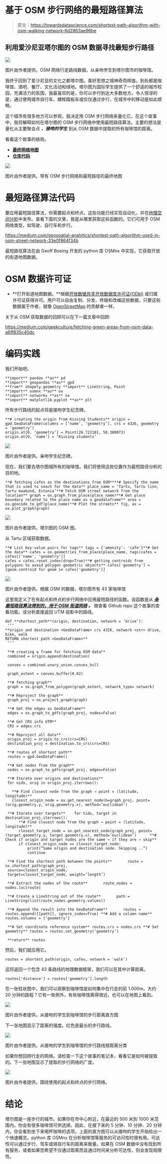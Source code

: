 # 基于 OSM 步行网络的最短路径算法

> 原文：<https://towardsdatascience.com/shortest-path-algorithm-with-osm-walking-network-6d2863ae96be>

## 利用爱沙尼亚塔尔图的 OSM 数据寻找最短步行路径

![](img/2fd24432d94adcaec19e21bc7ca10493.png)

图片由作者提供。OSM 网络行走路线数据。从亲吻学生到塔尔图市的咖啡馆。

我终于回到了爱沙尼亚的文化之都塔尔图。美好思想之城神奇而辉煌。到处都是咖啡馆、酒吧、餐厅、文化活动和绿地。塔尔图为国际学生提供了一个舒适的城市校园，充满活力的氛围，我最喜欢的是，你可以步行到达大多数地方。令人惊讶的是，通过使用城市自行车、螺栓踏板车或仅仅通过步行，在城市中的移动是如此顺畅。

这个城市有很多地方可以参观，我决定用 OSM 步行网络来量化它。在这个故事中，我将解释如何在塔尔图的 OSM 步行网络中使用最短路径算法。主要的想法是量化从主要聚会点 ***、接吻的学生*** 到从 OSM 数据中提取的所有咖啡馆的距离。

看看这个故事的结局。

*   [**最终网络地图**](https://bryanvallejo16.github.io/shortest-walking-path-tartu/)
*   [**仓库代码**](https://github.com/bryanvallejo16/shortest-walking-path-tartu)

![](img/6cadde316d25d2d7a023026c028fb44c.png)

图片由作者提供。带有 OSM 步行网络和最短路径的最终地图

# 最短路径算法代码

要应用最短路径算法，你需要起点和终点。这些功能已经实现自动化，并在[地理空间分析](https://medium.com/geospatial-analytics)中发布。查看下面的文章，我是从哪里获取这些函数的。它们可用于 OSM 网络类型，如驾驶、自行车和步行。

<https://medium.com/geospatial-analytics/shortest-path-algorithm-used-in-osm-street-network-33e0f864f34b>  

最短路径算法在由 Geoff Boeing 开发的 python 库 OSMnx 中实现，它获取开放的街道地图数据。

# OSM 数据许可证

*   **打开街道地图数据。**根据[开放数据共享开放数据库许可证(ODbl)](https://opendatacommons.org/licenses/odbl/) 或归属许可证获得许可。用户可以自由复制、分发、传输和改编这些数据，只要这些数据属于作者，就像 [OpenStreetMap](https://www.openstreetmap.org/copyright) 的贡献者一样。

关于从 OSM 获取数据的回顾可以在下一篇文章中回顾:

<https://medium.com/geekculture/fetching-green-areas-from-osm-data-a6ff835c40dc>  

# 编码实践

我们开始吧。

```
**import** pandas **as** pd
**import** geopandas **as** gpd
**from** shapely.geometry **import** LineString, Point
**import** osmnx **as** ox
**import** networkx **as** nx
**import** matplotlib.pyplot **as** plt
```

所有步行路线的起点将是接吻学生纪念碑。

```
**# creating the origin from Kissing Students** origin = gpd.GeoDataFrame(columns = [‘name’, ‘geometry’], crs = 4326, geometry = ‘geometry’)
origin.at[0, ‘geometry’] = Point(26.722181, 58.380073)
origin.at[0, ‘name’] = ‘Kissing students’
```

![](img/d7a7ed835d939db784208eb0a665594c.png)

图片由作者提供。亲吻学生纪念碑。

现在，我们要去塔尔图城所有的咖啡馆。我们将使用这些位置作为最短路径分析的目的地。

```
**# fetching cafes as the destinations from OSM****# Specify the name that is used to seach for the data** place_name = ‘Tartu, Tartu linn, Tartu maakond, Estonia’**# Fetch OSM street network from the location** graph = ox.graph_from_place(place_name)**# Get place boundary related to the place name as a geodataframe** area = ox.geocode_to_gdf(place_name)**# Plot the streets** fig, ax = ox.plot_graph(graph)
```

![](img/107f5fe08a293a4dbba2f47a76457c1e.png)

图片由作者提供。塔尔图的 OSM 图。

从 Tartu 区域获取数据。

```
**# List key-value pairs for tags** tags = {'amenity': 'cafe'}**# Get the data** cafes = ox.geometries_from_place(place_name, tags)cafes = cafes[['name', 'geometry']]
cafes = cafes.reset_index(drop=True)**# getting centroids from polygons to avoid polygon geometric objects** cafes['geometry'] = [geom.centroid for geom in cafes['geometry']]
```

![](img/ac60d677e8861dc702d0656cd19f9bb0.png)

图片由作者提供。根据 OSM 的数据，塔尔图市有 43 家咖啡馆

这里我定义了在有起点和终点的步行网络中应用最短路径的函数。该函数是从 [***条最短路径算法得到的，用于 OSM 街道网络***](https://medium.com/geospatial-analytics/shortest-path-algorithm-used-in-osm-street-network-33e0f864f34b) ***。*** 做查看 Github repo 这个故事的查看功能。该分析直接返回 UTM 投影中的路线。

```
def **shortest_path**(origin, destination, network = ‘drive’):
 ‘’’
**origin and destination <GeoDataFrame> crs 4326, network <str> drive, bike, walk
RETURN shortest path <GeoDataFrame>**
 ‘’’

 **# creating a frame for fetching OSM data**
 combined = origin.append(destination)

 convex = combined.unary_union.convex_hull

 graph_extent = convex.buffer(0.02)

 **# fetching graph**
 graph = ox.graph_from_polygon(graph_extent, network_type= network)

 **# Reproject the graph**
 graph_proj = ox.project_graph(graph)

 **# Get the edges as GeoDataFrame**
 edges = ox.graph_to_gdfs(graph_proj, nodes=False)

 **# Get CRS info UTM**
 CRS = edges.crs

 **# Reproject all data**
 origin_proj = origin.to_crs(crs=CRS)
 destination_proj = destination.to_crs(crs=CRS)

 **# routes of shortest path**
 routes = gpd.GeoDataFrame()

 **# Get nodes from the graph**
 nodes = ox.graph_to_gdfs(graph_proj, edges=False)

 **# Iterate over origins and destinations**
 for oidx, orig in origin_proj.iterrows():

   **# Find closest node from the graph → point = (latitude, longitude)**
   closest_origin_node = ox.get_nearest_node(G=graph_proj, point=(orig.geometry.y, orig.geometry.x), method=’euclidean’)

 **# Iterate over targets**    for tidx, target in destination_proj.iterrows():
      **# Find closest node from the graph → point = (latitude, longitude)**
      closest_target_node = ox.get_nearest_node(graph_proj, point=(target.geometry.y, target.geometry.x), method=’euclidean’)      **# Check if origin and target nodes are the same → if they are → skip**
      if closest_origin_node == closest_target_node:
          print(“Same origin and destination node. Skipping ..”)
          continue

 **# Find the shortest path between the points**       route = nx.shortest_path(graph_proj, 
 source=closest_origin_node, 
 target=closest_target_node, weight=’length’)

 **# Extract the nodes of the route**       route_nodes = nodes.loc[route]

 **# Create a LineString out of the route**       path = LineString(list(route_nodes.geometry.values))

 **# Append the result into the GeoDataFrame**       routes = routes.append([[path]], ignore_index=True) **# Add a column name** routes.columns = [‘geometry’]

 **# Set coordinate reference system** routes.crs = nodes.crs **# Set geometry** routes = routes.set_geometry(‘geometry’)

 **return** routes
```

然后，我们就应用它。

```
routes = shortest_path(origin, cafes, network = 'walk')
```

这将返回一个包含 43 条路线的地理数据框架，我们可以在其中计算距离。

```
routes['distance'] = routes['geometry'].length
```

在一张柱状图中，我们可以观察到咖啡馆是如何集中在行走的前 1.000m。大约 20 分钟的路程？它有一些例外，有些咖啡馆离得很远，也可以在地图上看到。

![](img/3953146c232ca11a2e0857f1d030782a.png)

图片由作者提供。从接吻的学生到咖啡馆的步行距离直方图

下一张地图显示了距离的强度。红色是最长的步行路线。

![](img/e9bd79f757bf17ed19947c10eab3427b.png)

图片由作者提供。从接吻的学生到咖啡馆的步行路线按距离分类

如果你想回顾行走的网络。请检查一下这个故事的笔记本，看看它是如何被提取的。下一张地图显示了提取的步行网络的广度。

![](img/e18d9054d8c233688e02df22dd6300a2.png)

图片由作者提供。围绕使用的起点和终点的步行网络。

# 结论

塔尔图是一座步行的城市。如果你在市中心附近，在最近的 500 米到 1000 米范围内，你会有很多咖啡馆可供选择。因此，在接下来的 5 分钟、10 分钟、20 分钟内，你会看到坐下来喝杯咖啡的选项。上面的直方图可以从接吻的学生开始给出一个快速概览。python 库 OSMnx 在分析咖啡馆等服务的可访问性时很有用。可达性可以通过步行、驾车或骑自行车的距离来衡量。如果在 OSM 数据中没有找到所有服务，或者如果您希望不仅通过距离而且通过时间来分析可达性，则会发现局限性。